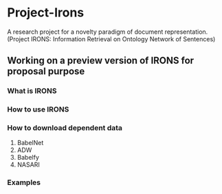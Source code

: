 # Project-Irons
A research project for a novelty paradigm of document representation. (Project IRONS: Information Retrieval on Ontology Network of Sentences)
## Working on a preview version of IRONS for proposal purpose

### What is IRONS
### How to use IRONS
### How to download dependent data
  1. BabelNet
  2. ADW
  3. Babelfy
  4. NASARI
### Examples

